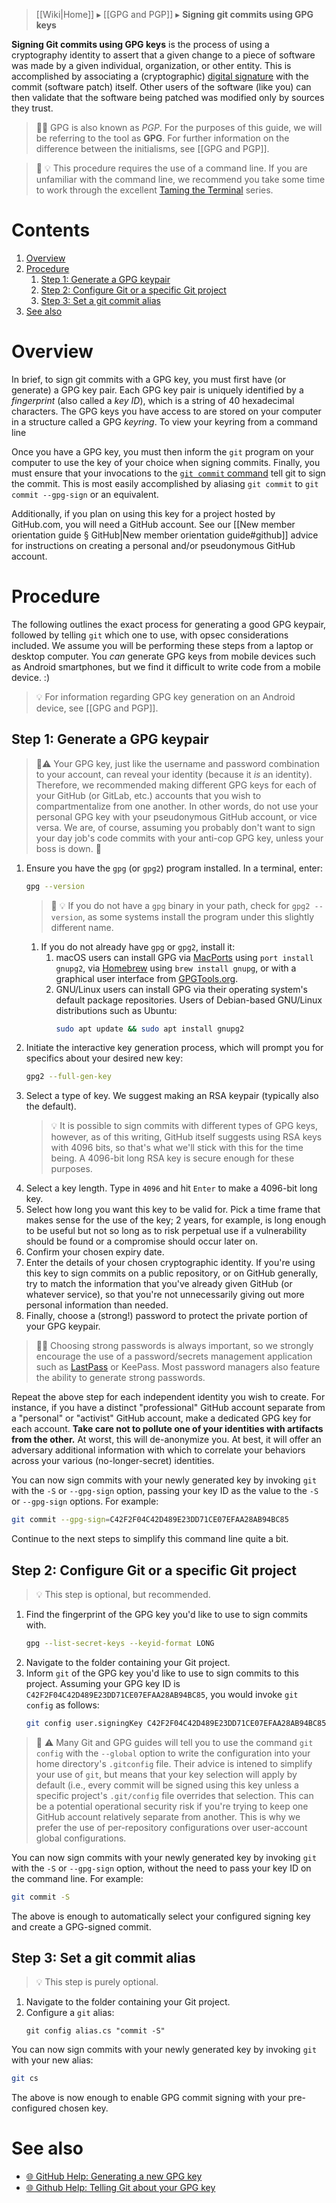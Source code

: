 > [[Wiki|Home]] ▸ [[GPG and PGP]] ▸ **Signing git commits using GPG keys**

**Signing Git commits using GPG keys** is the process of using a cryptography identity to assert that a given change to a piece of software was made by a given individual, organization, or other entity. This is accomplished by associating a (cryptographic) [digital signature](https://simple.wikipedia.org/wiki/Digital_signature) with the commit (software patch) itself. Other users of the software (like you) can then validate that the software being patched was modified only by sources they trust.

> 🔰📖 GPG is also known as _PGP_. For the purposes of this guide, we will be referring to the tool as **GPG**. For further information on the difference between the initialisms, see [[GPG and PGP]].

> :beginner: :bulb: This procedure requires the use of a command line. If you are unfamiliar with the command line, we recommend you take some time to work through the excellent [Taming the Terminal](https://www.bartbusschots.ie/s/blog/taming-the-terminal/) series.

# Contents

1. [Overview](#overview)
1. [Procedure](#procedure)
    1. [Step 1: Generate a GPG keypair](#step-1-generate-a-gpg-keypair)
    1. [Step 2: Configure Git or a specific Git project](#step-2-configure-git-or-a-specific-git-project)
    1. [Step 3: Set a git commit alias](#step-3-set-a-git-commit-alias)
1. [See also](#see-also)

# Overview

In brief, to sign git commits with a GPG key, you must first have (or generate) a GPG key pair. Each GPG key pair is uniquely identified by a *fingerprint* (also called a *key ID*), which is a string of 40 hexadecimal characters. The GPG keys you have access to are stored on your computer in a structure called a GPG *keyring*. To view your keyring from a command line

Once you have a GPG key, you must then inform the `git` program on your computer to use the key of your choice when signing commits. Finally, you must ensure that your invocations to the [`git commit` command](https://git-scm.com/docs/git-commit) tell git to sign the commit. This is most easily accomplished by aliasing `git commit` to `git commit --gpg-sign` or an equivalent.

Additionally, if you plan on using this key for a project hosted by GitHub.com, you will need a GitHub account. See our [[New member orientation guide § GitHub|New member orientation guide#github]] advice for instructions on creating a personal and/or pseudonymous GitHub account.

# Procedure

The following outlines the exact process for generating a good GPG keypair, followed by telling `git` which one to use, with opsec considerations included. We assume you will be performing these steps from a laptop or desktop computer. You _can_ generate GPG keys from mobile devices such as Android smartphones, but we find it difficult to write code from a mobile device. :)

> :bulb: For information regarding GPG key generation on an Android device, see [[GPG and PGP]].

## Step 1: Generate a GPG keypair

> :beginner::warning: Your GPG key, just like the username and password combination to your account, can reveal your identity (because it _is_ an identity). Therefore, we recommended making different GPG keys for each of your GitHub (or GitLab, etc.) accounts that you wish to compartmentalize from one another. In other words, do not use your personal GPG key with your pseudonymous GitHub account, or vice versa. We are, of course, assuming you probably don't want to sign your day job's code commits with your anti-cop GPG key, unless your boss is down. :black_flag:

1. Ensure you have the `gpg` (or `gpg2`) program installed. In a terminal, enter:
    ```sh
    gpg --version
    ```
    > 🔰 💡 If you do not have a `gpg` binary in your path, check for `gpg2 --version`, as some systems install the program under this slightly different name.
    1. If you do not already have `gpg` or `gpg2`, install it:
        1. macOS users can install GPG via [MacPorts](https://www.macports.org/) using `port install gnupg2`, via [Homebrew](https://brew.sh/) using `brew install gnupg`, or with a graphical user interface from [GPGTools.org](https://gpgtools.org/).
        1. GNU/Linux users can install GPG via their operating system's default package repositories. Users of Debian-based GNU/Linux distributions such as Ubuntu:
            ```sh
            sudo apt update && sudo apt install gnupg2
            ```
1. Initiate the interactive key generation process, which will prompt you for specifics about your desired new key:
    ```sh
    gpg2 --full-gen-key
    ```
1. Select a type of key. We suggest making an RSA keypair (typically also the default).
    > :bulb: It is possible to sign commits with different types of GPG keys, however, as of this writing, GitHub itself suggests using RSA keys with 4096 bits, so that's what we'll stick with this for the time being. A 4096-bit long RSA key is secure enough for these purposes.
1. Select a key length. Type in `4096` and hit `Enter` to make a 4096-bit long key.
1. Select how long you want this key to be valid for. Pick a time frame that makes sense for the use of the key; 2 years, for example, is long enough to be useful but not so long as to risk perpetual use if a vulnerability should be found or a compromise should occur later on.
1. Confirm your chosen expiry date.
1. Enter the details of your chosen cryptographic identity. If you're using this key to sign commits on a public repository, or on GitHub generally, try to match the information that you've already given GitHub (or whatever service), so that you're not unnecessarily giving out more personal information than needed.
1. Finally, choose a (strong!) password to protect the private portion of your GPG keypair.
> :beginner::bulb: Choosing strong passwords is always important, so we strongly encourage the use of a password/secrets management application such as [LastPass](https://lastpass.com/) or KeePass. Most password managers also feature the ability to generate strong passwords.

Repeat the above step for each independent identity you wish to create. For instance, if you have a distinct "professional" GitHub account separate from a "personal" or "activist" GitHub account, make a dedicated GPG key for each account. **Take care not to pollute one of your identities with artifacts from the other.** At worst, this will de-anonymize you. At best, it will offer an adversary additional information with which to correlate your behaviors across your various (no-longer-secret) identities.

You can now sign commits with your newly generated key by invoking `git` with the `-S` or `--gpg-sign` option, passing your key ID as the value to the `-S` or `--gpg-sign` options. For example:

```sh
git commit --gpg-sign=C42F2F04C42D489E23DD71CE07EFAA28AB94BC85
```

Continue to the next steps to simplify this command line quite a bit.

## Step 2: Configure Git or a specific Git project

> :bulb: This step is optional, but recommended.

1. Find the fingerprint of the GPG key you'd like to use to sign commits with.
    ```sh
    gpg --list-secret-keys --keyid-format LONG
    ```
1. Navigate to the folder containing your Git project.
1. Inform `git` of the GPG key you'd like to use to sign commits to this project. Assuming your GPG key ID is `C42F2F04C42D489E23DD71CE07EFAA28AB94BC85`, you would invoke `git config` as follows:
    ```sh
    git config user.signingKey C42F2F04C42D489E23DD71CE07EFAA28AB94BC85
    ```

> :beginner: :warning: Many Git and GPG guides will tell you to use the command `git config` with the `--global` option to write the configuration into your home directory's `.gitconfig` file. Their advice is intened to simplify your use of `git`, but means that your key selection will apply by default (i.e., every commit will be signed using this key unless a specific project's `.git/config` file overrides that selection. This can be a potential operational security risk if you're trying to keep one GitHub account relatively separate from another. This is why we prefer the use of per-repository configurations over user-account global configurations.

You can now sign commits with your newly generated key by invoking `git` with the `-S` or `--gpg-sign` option, without the need to pass your key ID on the command line. For example:

```sh
git commit -S
```

The above is enough to automatically select your configured signing key and create a GPG-signed commit.

## Step 3: Set a git commit alias

> :bulb: This step is purely optional.

1. Navigate to the folder containing your Git project.
1. Configure a `git` alias:
    ```
    git config alias.cs "commit -S"
    ```

You can now sign commits with your newly generated key by invoking `git` with your new alias:

```sh
git cs
```

The above is now enough to enable GPG commit signing with your pre-configured chosen key.

# See also

* [:globe_with_meridians: GitHub Help: Generating a new GPG key](https://help.github.com/articles/generating-a-new-gpg-key/)
* [:globe_with_meridians: Github Help: Telling Git about your GPG key](https://help.github.com/articles/telling-git-about-your-gpg-key/)